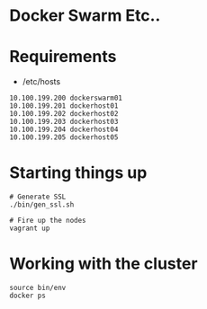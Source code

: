 # Docker Swarm Etc..

# Requirements

- /etc/hosts
```
10.100.199.200 dockerswarm01
10.100.199.201 dockerhost01
10.100.199.202 dockerhost02
10.100.199.203 dockerhost03
10.100.199.204 dockerhost04
10.100.199.205 dockerhost05
```

# Starting things up
```
# Generate SSL
./bin/gen_ssl.sh

# Fire up the nodes
vagrant up
```

# Working with the cluster
```
source bin/env
docker ps
```
